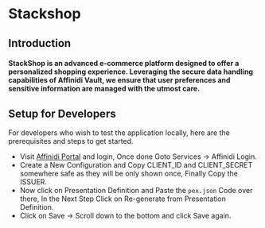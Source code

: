 # Stackshop

## Introduction
#### StackShop is an advanced e-commerce platform designed to offer a personalized shopping experience. Leveraging the secure data handling capabilities of Affinidi Vault, we ensure that user preferences and sensitive information are managed with the utmost care.

## Setup for Developers
For developers who wish to test the application locally, here are the prerequisites and steps to get started.

- Visit [Affinidi Portal](portal.affinidi.com) and login, Once done Goto Services -> Affinidi Login.
- Create a New Configuration and Copy CLIENT_ID and CLIENT_SECRET somewhere safe as they will be only shown once, Finally Copy the ISSUER.
- Now click on Presentation Definition and Paste the `pex.json` Code over there, In the Next Step Click on Re-generate from Presentation Definition.
- Click on Save -> Scroll down to the bottom and click Save again.
